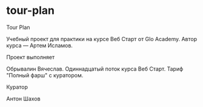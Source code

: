 # tour-plan

Tour Plan

Учебный проект для практики на курсе Веб Старт от Glo Academy. Автор курса — Артем Исламов.

Проект выполняет

Обрывалин Вячеслав. Одиннадцатый поток курса Веб Старт. Тариф "Полный фарш" с куратором.

Куратор

Антон Шахов
